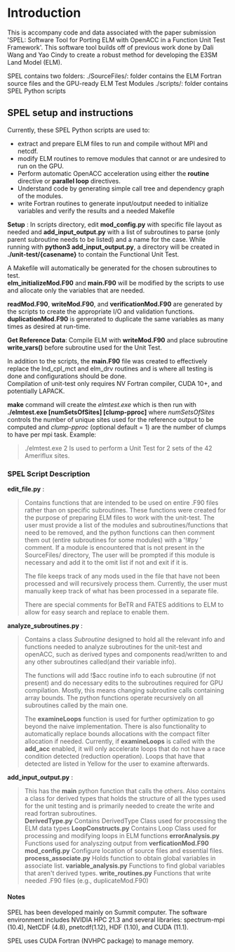 # Introduction
This is accompany code and data associated with the paper submission 'SPEL: Software Tool for Porting ELM with OpenACC in a Function Unit Test Framework'. This software tool builds off of previous work done by Dali Wang and Yao Cindy to create a robust method for developing the E3SM Land Model (ELM).

SPEL contains two folders: 
./SourceFiles/: folder contains the ELM Fortran source files and the GPU-ready ELM Test Modules 
./scripts/: folder contains SPEL Python scripts

## SPEL setup and instructions
Currently, these SPEL Python scripts are used to:
* extract and prepare ELM files to run and compile without MPI and netcdf.
* modify ELM routines to remove modules that cannot or are undesired to run on the GPU.
* Perform automatic OpenACC acceleration using either the __routine__ directive or __parallel loop__ directives.
* Understand code by generating simple call tree and dependency graph of the modules.
* write Fortran routines to generate input/output needed to initialize variables and verify the results and a needed Makefile

__Setup__ : In scripts directory, edit __mod_config.py__ with specific file layout as needed and  __add_input_output.py__ with a list of subroutines to parse (only parent subroutine needs to be listed) and a name for the case. While running with __python3 add_input_output.py__, a directory will be created in __./unit-test/{casename}__ to contain the Functional Unit Test.

A Makefile will automatically be generated for the chosen subroutines to test.  
__elm_initializeMod.F90__ and __main.F90__ will be modified by the scripts to 
use and allocate only the variables that are needed. 

__readMod.F90__, __writeMod.F90__, and __verificationMod.F90__ are generated by the scripts
to create the appropriate I/O and validation functions. __duplicationMod.F90__ is generated to duplicate the same variables as many times as desired at run-time.

__Get Reference Data__: Compile ELM with __writeMod.F90__ and place subroutine __write_vars()__ before subroutine used for the Unit Test.

In addition to the scripts, the __main.F90__ file was created to effectively replace
the lnd_cpl_mct and elm_drv routines and is where all testing is done and configurations should be done.  
Compilation of unit-test only requires NV Fortran compiler, CUDA 10+, and potentially LAPACK.

__make__ command will create the _elmtest.exe_ which is then run with __./elmtest.exe [numSetsOfSites] [clump-pproc]__ where _numSetsOfSites_ controls the number of unique sites used for the reference output to be computed and _clump-pproc_ (optional default = 1) are the number of clumps to have per mpi task. 
Example:
>./elmtest.exe 2
Is used to perform a Unit Test for 2 sets of the 42 Ameriflux sites.

### SPEL Script Description
__edit_file.py__ :
>Contains functions that are intended to be used on entire .F90 files rather than
>on specific subroutines.  These functions were created for the purpose of preparing
>ELM files to work with the unit-test.  The user must provide a list of the modules
>and subroutines/functions that need to be removed, and the python functions can then
>comment them out (entire subroutines for some modules) with a '!#py ' comment. 
>If a module is encountered that is not present in the SourceFiles/ directory, 
>The user will be prompted if this module is necessary and add it to the omit list if not 
>and exit if it is.
>
>The file keeps track of any mods used in the file that have not been processed and
>will recursively process them.  Currently, the user must manually keep track of
>what has been processed in a separate file.
>
>There are special comments for BeTR and FATES additions to ELM to allow for easy
>search and replace to enable them.

__analyze_subroutines.py__ :
>Contains a class _Subroutine_ designed to hold all the relevant info and functions
>needed to analyze subroutines for the unit-test and openACC, such as derived types
>and components read/written to and any other subroutines called(and their variable info).
>
>The functions will add !$acc routine info to each subroutine (if not present)
>and do necessary edits to the subroutines required for GPU compilation.  Mostly,
>this means changing subroutine calls containing array bounds.  The python functions
>operate recursively on all subroutines called by the main one.
>
>The __examineLoops__ function is used for further optimization to go beyond the naive
>implementation.  There is also functionality to automatically replace bounds allocations 
>with the compact filter allocation if needed. 
>Currently, if __examineLoops__ is called with the __add_acc__ enabled, it will only 
>accelerate loops that do not have a race condition detected (reduction operation).
>Loops that have that detected are listed in Yellow for the user to examine afterwards.

__add_input_output.py__ :
>This has the __main__ python function that calls the others.
>Also contains a class for derived types that holds the structure of all the
>types used for the unit testing and is primarily needed to create the write and
>read fortran subroutines.  
__DerivedType.py__ 
>Contains DerivedType Class used for processing the ELM data types
__LoopConstructs.py__
>Contains Loop Class used for processing and modifying loops in ELM functions
__errorAnalysis.py__ 
>Functions used for analyszing output from __verficationMod.F90__
__mod_config.py__ 
>Configure location of source files and essential files.
__process_associate.py__ 
>Holds function to obtain global variables in associate list. 
__variable_analysis.py__
>Functions to find global variables that aren't derived types.
__write_routines.py__ 
>Functions that write needed .F90 files (e.g., duplicateMod.F90)

#### Notes
SPEL has been developed mainly on Summit computer. The software environment includes NVIDIA HPC 21.3 and several libraries:  spectrum-mpi (10.4), NetCDF (4.8), pnetcdf(1.12), HDF (1.10), and CUDA (11.1).

SPEL uses CUDA Fortran (NVHPC package) to manage memory.
